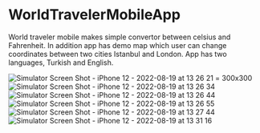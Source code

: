 # WorldTravelerMobileApp
World traveler mobile makes simple convertor between celsius and Fahrenheit. In addition app has demo map which user can change coordinates between two cities Istanbul and London. App has two languages, Turkish and English.

![Simulator Screen Shot - iPhone 12 - 2022-08-19 at 13 26 21](https://user-images.githubusercontent.com/43263983/185601275-0c1a903f-008b-4bd1-b838-9993b24faa6c.png) = 300x300
![Simulator Screen Shot - iPhone 12 - 2022-08-19 at 13 26 34](https://user-images.githubusercontent.com/43263983/185601283-38243ba6-d397-410c-a559-bab9accfe28d.png)
![Simulator Screen Shot - iPhone 12 - 2022-08-19 at 13 26 44](https://user-images.githubusercontent.com/43263983/185601288-21299a4e-7edd-4228-8870-17c4353669e7.png)
![Simulator Screen Shot - iPhone 12 - 2022-08-19 at 13 26 55](https://user-images.githubusercontent.com/43263983/185601296-b86b4149-dd28-4dfa-988e-d0d6ac52059d.png)
![Simulator Screen Shot - iPhone 12 - 2022-08-19 at 13 27 44](https://user-images.githubusercontent.com/43263983/185601305-80167052-974a-4b80-9679-787be6a8c59b.png)
![Simulator Screen Shot - iPhone 12 - 2022-08-19 at 13 31 16](https://user-images.githubusercontent.com/43263983/185601385-11aafc80-1e4c-426d-9067-71e65c994a11.png)

